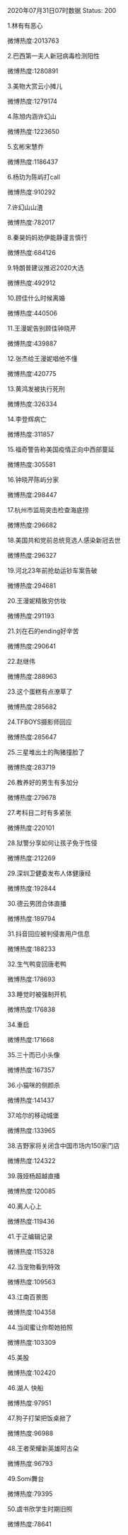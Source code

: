 2020年07月31日07时数据
Status: 200

1.林有有恶心

微博热度:2013763

2.巴西第一夫人新冠病毒检测阳性

微博热度:1280891

3.美物大赏云小摊儿

微博热度:1279174

4.陈旭内涵许幻山

微博热度:1223650

5.玄彬宋慧乔

微博热度:1186437

6.杨玏为陈屿打call

微博热度:910292

7.许幻山山渣

微博热度:782017

8.秦昊妈妈劝伊能静谨言慎行

微博热度:684126

9.特朗普建议推迟2020大选

微博热度:492912

10.顾佳什么时候离婚

微博热度:440506

11.王漫妮告别顾佳钟晓芹

微博热度:439887

12.张杰给王漫妮唱他不懂

微博热度:420775

13.黄鸿发被执行死刑

微博热度:326334

14.李登辉病亡

微博热度:311857

15.福奇警告称美国疫情正向中西部蔓延

微博热度:305581

16.钟晓芹陈屿分家

微博热度:298447

17.杭州市监局突击检查海底捞

微博热度:296682

18.美国共和党前总统竞选人感染新冠去世

微博热度:296327

19.河北23年前抢劫运钞车案告破

微博热度:294681

20.王漫妮精致穷仿妆

微博热度:291193

21.刘在石的ending好辛苦

微博热度:290641

22.赵继伟

微博热度:288963

23.这个蛋糕有点潦草了

微博热度:285682

24.TFBOYS摄影师回应

微博热度:285647

25.三星堆出土的陶猪撞脸了

微博热度:283719

26.教养好的男生有多加分

微博热度:279678

27.考科目二时有多紧张

微博热度:220101

28.狱警分享如何让孩子免于性侵

微博热度:212269

29.深圳卫健委发布人体健康经

微博热度:192844

30.德云男团合体直播

微博热度:189794

31.抖音回应被判侵害用户信息

微博热度:188233

32.生气鸭变回唐老鸭

微博热度:178693

33.睡觉时被强制开机

微博热度:176838

34.重启

微博热度:171668

35.三十而已小头像

微博热度:167357

36.小猫咪的侧颜杀

微博热度:141437

37.哈尔的移动城堡

微博热度:133965

38.吉野家将关闭含中国市场内150家门店

微博热度:124322

39.薇娅杨超越直播

微博热度:120085

40.离人心上

微博热度:119436

41.于正编辑记录

微博热度:115328

42.当宠物看到特效

微博热度:109563

43.江南百景图

微博热度:104358

44.当闺蜜让你帮她拍照

微博热度:103309

45.美股

微博热度:102420

46.湖人 快船

微博热度:97951

47.狗子打架把饭桌掀了

微博热度:96988

48.王者荣耀新英雄阿古朵

微博热度:96793

49.Somi舞台

微博热度:79395

50.虞书欣学生时期旧照

微博热度:78641

